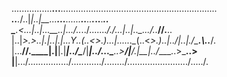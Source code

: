 

 ................__...__..............................................................  <br />
 ______.___.__._/..|_|..|__...____...____......____..____..__._________..______.____..  <br />
 \____.<...|..|\...__\..|..\./.._.\./....\..._/.___\/.._.\|..|..\_..__.\/..___//.__.\.  <br />
 |..|_>.>___..|.|..|.|...Y..(..<_>.)...|..\..\..\__(..<_>.)..|../|..|.\/\___.\\..___/.  <br /> 
 |...__//.____|.|__|.|___|../\____/|___|../...\___..>____/|____/.|__|../____..>\___..>  <br /> 
 |__|...\/................\/............\/........\/........................\/.....\/.  <br /> 

